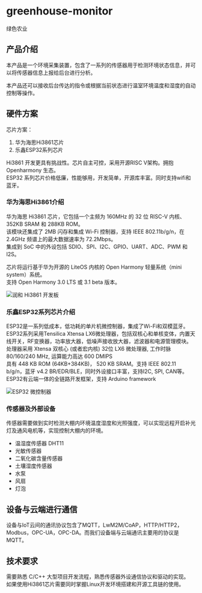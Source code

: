 # greenhouse-monitor

绿色农业

## 产品介绍

本产品是一个环境采集装置，包含了一系列的传感器用于检测环境状态信息，并可以将传感器信息上报给后台进行分析。

本产品还可以接收后台传达的指令或根据当前状态进行温室环境温度和湿度的自动控制等操作。

## 硬件方案

芯片方案：

1. 华为海思Hi3861芯片
2. 乐鑫ESP32系列芯片

Hi3861 开发更具有挑战性。芯片自主可控，采用开源RISC V架构。拥抱 Openharmony 生态。  
ESP32 系列芯片价格低廉，性能够用，开发简单，开源库丰富。同时支持wifi和蓝牙。

### 华为海思Hi3861介绍

华为海思 Hi3861 芯片，它包括一个主频为 160MHz 的 32 位 RISC-V 内核、352KB SRAM 和 288KB ROM。  
该模块还集成了 2MB 闪存和集成 Wi-Fi 控制器，支持 IEEE 802.11b/g/n，在 2.4GHz 频谱上的最大数据速率为 72.2Mbps。  
集成到 SoC 中的外设包括 SDIO、SPI、I2C、GPIO、UART、ADC、PWM 和 I2S。

芯片将运行基于华为开源的 LiteOS 内核的 Open Harmony 轻量系统（mini system）系统。  
支持 Open Harmony 3.0 LTS 或 3.1 beta 版本。  

![润和 Hi3861 开发板](https://static.sitestack.cn/projects/openharmony-1.0-zh-cn/quick-start/figures/Hi3861-WLAN%E6%A8%A1%E7%BB%84%E5%A4%96%E8%A7%82%E5%9B%BE.png)

### 乐鑫ESP32系列芯片介绍

ESP32是一系列低成本，低功耗的单片机微控制器，集成了Wi-Fi和双模蓝牙。 ESP32系列采用Tensilica Xtensa LX6微处理器，包括双核心和单核变体，内置天线开关，RF变换器，功率放大器，低噪声接收放大器，滤波器和电源管理模块。  
处理器采用 Xtensa 双核心 (或者宏内核) 32位 LX6 微处理器, 工作时脉 80/160/240 MHz, 运算能力高达 600 DMIPS  
具有 448 KB ROM (64KB+384KB)， 520 KB SRAM。支持 IEEE 802.11 b/g/n，蓝牙 v4.2 BR/EDR/BLE，同时外设接口丰富，支持I2C, SPI, CAN等。  
ESP32有云端一体的全链路开发框架，支持 Arduino framework  

![ESP32 微控制器](https://upload.wikimedia.org/wikipedia/commons/3/33/Espressif_ESP-WROOM-32_Wi-Fi_%26_Bluetooth_Module.jpg)

### 传感器及外部设备

传感器需要做到实时检测大棚内环境温度湿度和光照强度，可以实现远程开启补光灯及通风电机等，实现控制大棚内的环境。

- 温湿度传感器 DHT11
- 光敏传感器
- 二氧化碳含量传感器
- 土壤湿度传感器
- 水泵
- 风扇
- 灯泡

## 设备与云端进行通信

设备与IoT云间的通讯协议包含了MQTT，LwM2M/CoAP，HTTP/HTTP2，Modbus，OPC-UA，OPC-DA。而我们设备端与云端通讯主要用的协议是MQTT。

## 技术要求

需要熟悉 C/C++ 大型项目开发流程，熟悉传感器外设通信协议和驱动的实现。  
如果使用Hi3861芯片需要同时掌握Linux开发环境搭建和开源工具链的使用。
